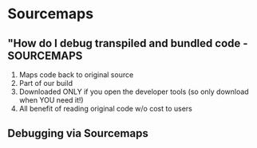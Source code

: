 # Sourcemaps

## "How do I debug transpiled and bundled code - SOURCEMAPS 

1. Maps code back to original source
1. Part of our build
1. Downloaded ONLY if you open the developer tools (so only download when YOU need it!)
1. All benefit of reading original code w/o cost to users

## Debugging via Sourcemaps

